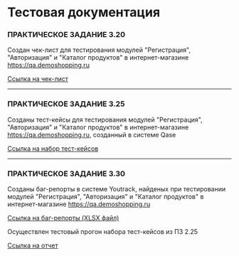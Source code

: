 # Тестовая документация

### ПРАКТИЧЕСКОЕ ЗАДАНИЕ 3.20

Создан чек-лист для тестирования модулей "Регистрация", "Авторизация" и "Каталог продуктов" в интернет-магазине https://qa.demoshopping.ru

[Ссылка на чек-лист](https://docs.google.com/spreadsheets/d/1mnJXMMfSCcGkc9PMEQQ9zd89jvSbrbXiK6TEjCB6jyc/edit?usp=drive_link)

---

### ПРАКТИЧЕСКОЕ ЗАДАНИЕ 3.25

Созданы тест-кейсы для тестирования модулей "Регистрация", "Авторизация" и "Каталог продуктов" в интернет-магазине https://qa.demoshopping.ru, созданный в системе Qase

[Ссылка на набор тест-кейсов](https://drive.google.com/file/d/1z0md5xKnqzRjMRWiDYPB3fTS039U3Elz/view?usp=drive_link)

---

### ПРАКТИЧЕСКОЕ ЗАДАНИЕ 3.30

Созданы баг-репорты в системе Youtrack, найденых при тестировании модулей "Регистрация", "Авторизация" и "Каталог продуктов" в интернет-магазине https://qa.demoshopping.ru 

[Ссылка на баг-репорты (XLSX файл)](https://docs.google.com/spreadsheets/d/1rSzLSCwFkHuwMWXJhVRPwHfY92YXX2ed/edit?usp=sharing&ouid=110201890590256679017&rtpof=true&sd=true)

Осуществлен тестовый прогон набора тест-кейсов из ПЗ 2.25

[Ссылка на отчет](https://drive.google.com/file/d/1VLwJEZJJ5afJNBMeGcDtjBPFKnpDmogx/view?usp=sharing)
